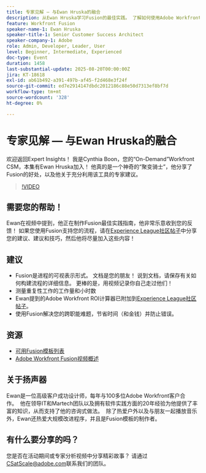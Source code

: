 ```yaml
---
title: 专家见解 — 与Ewan Hruska的融合
description: 从Ewan Hruska学习Fusion的最佳实践。 了解如何使用Adobe Workfront Fusion记录、优化和扩展工作流以提高效率。
feature: Workfront Fusion
speaker-name-1: Ewan Hruska
speaker-title-1: Senior Customer Success Architect
speaker-company-1: Adobe
role: Admin, Developer, Leader, User
level: Beginner, Intermediate, Experienced
doc-type: Event
duration: 1458
last-substantial-update: 2025-08-20T00:00:00Z
jira: KT-18618
exl-id: ab61b492-a391-497b-af45-f2d468e3f24f
source-git-commit: ed7e2914147dbdc2012186c88e50d7313ef8bf7d
workflow-type: tm+mt
source-wordcount: '328'
ht-degree: 0%

---
```


# 专家见解 — 与Ewan Hruska的融合

欢迎返回Expert Insights！  我是Cynthia Boon，您的“On-Demand”Workfront CSM，本集有Ewan Hruska加入！ 他真的是一个神奇的“聚变骑士”，他分享了Fusion的好处，以及他关于充分利用该工具的专家建议。

>[!VIDEO](https://video.tv.adobe.com/v/3469896/?learn=on&enablevpops)

## 需要您的帮助！

Ewan在视频中提到，他正在制作Fusion最佳实践指南，他非常乐意收到您的反馈！  如果您使用Fusion支持您的流程，请在[Experience League社区帖子](https://experienceleaguecommunities.adobe.com/t5/workfront-discussions/video-february-2024-workfront-expert-insights-fusion-with-ewan/td-p/657114)中分享您的建议、建议和技巧，然后他将尽量加入这些内容！

## 建议

* Fusion是进程的可视表示形式。 文档是您的朋友！ 说到文档，请保存有关如何构建流程的详细信息。  更棒的是，用视频记录你自己走过他们！
* 测量重复性工作的工作量和小时数
* Ewan提到的Adobe Workfront ROI计算器已附加到[Experience League社区帖子](https://experienceleaguecommunities.adobe.com/t5/workfront-discussions/video-february-2024-workfront-expert-insights-fusion-with-ewan/td-p/657114)。
* 使用Fusion解决您的跨职能难题，节省时间（和金钱）并防止错误。

## 资源

* [可用Fusion模板列表](https://experienceleague.adobe.com/docs/workfront/using/adobe-workfront-fusion/scenarios-in-fusion/fusion-scenario-templates/currently-available-fusion-templates.html?lang=zh-Hans)
* [Adobe Workfront Fusion视频概述](https://experienceleague.adobe.com/docs/workfront/using/adobe-workfront-fusion/get-started-with-workfront-fusion/fusion-basics-videos.html?lang=zh-Hans)

## 关于扬声器

Ewan是一位高级客户成功设计师，每年与100多位Adobe Workfront客户合作。  他在领导IT和Martech团队以及拥有软件实践方面的20年经验为他提供了丰富的知识，从而支持了他的咨询式做法。  除了热爱户外以及与朋友一起播放音乐外，Ewan还热爱大规模改进程序，并且是Fusion模板的制作者。

## 有什么要分享的吗？

您是否在活动期间或专家分析视频中分享精彩故事？ 请通过[CSatScale@adobe.com](mailto:CSatScale@adobe.com)联系我们的团队。
